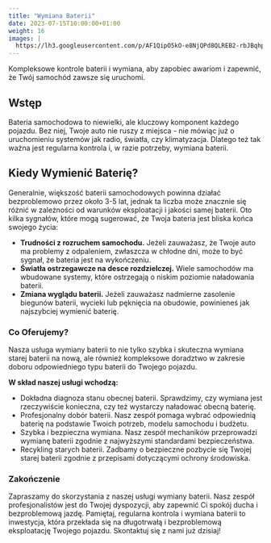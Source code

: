 ```yaml
---
title: "Wymiana Baterii"
date: 2023-07-15T10:00:00+01:00
weight: 16
images: |
  https://lh3.googleusercontent.com/p/AF1QipO5kO-e8NjQPd8QLREB2-rbJBqhp5DkmVcumhBH=s680-w680-h510
---
```


Kompleksowe kontrole baterii i wymiana, aby zapobiec awariom i zapewnić, że Twój samochód zawsze się uruchomi.


## Wstęp
Bateria samochodowa to niewielki, ale kluczowy komponent każdego pojazdu.
Bez niej, Twoje auto nie ruszy z miejsca - nie mówiąc już o uruchomieniu systemów jak radio, światła, czy klimatyzacja.
Dlatego też tak ważna jest regularna kontrola i, w razie potrzeby, wymiana baterii.

## Kiedy Wymienić Baterię?
Generalnie, większość baterii samochodowych powinna działać bezproblemowo przez około 3-5 lat, jednak ta liczba może znacznie się różnić w zależności od warunków eksploatacji i jakości samej baterii.
Oto kilka sygnałów, które mogą sugerować, że Twoja bateria jest bliska końca swojego życia:

- **Trudności z rozruchem samochodu.** Jeżeli zauważasz, że Twoje auto ma problemy z odpaleniem, zwłaszcza w chłodne dni, może to być sygnał, że bateria jest na wykończeniu.
- **Światła ostrzegawcze na desce rozdzielczej.** Wiele samochodów ma wbudowane systemy, które ostrzegają o niskim poziomie naładowania baterii.
- **Zmiana wyglądu baterii.** Jeżeli zauważasz nadmierne zasolenie biegunów baterii, wycieki lub pęknięcia na obudowie, powinieneś jak najszybciej wymienić baterię.

### Co Oferujemy?
Nasza usługa wymiany baterii to nie tylko szybka i skuteczna wymiana starej baterii na nową, ale również kompleksowe doradztwo w zakresie doboru odpowiedniego typu baterii do Twojego pojazdu.

**W skład naszej usługi wchodzą:**

- Dokładna diagnoza stanu obecnej baterii. Sprawdzimy, czy wymiana jest rzeczywiście konieczna, czy też wystarczy naładować obecną baterię.
- Profesjonalny dobór baterii. Nasz zespół pomaga wybrać odpowiednią baterię na podstawie Twoich potrzeb, modelu samochodu i budżetu.
- Szybka i bezpieczna wymiana. Nasz zespół mechaników przeprowadzi wymianę baterii zgodnie z najwyższymi standardami bezpieczeństwa.
- Recykling starych baterii. Zadbamy o bezpieczne pozbycie się Twojej starej baterii zgodnie z przepisami dotyczącymi ochrony środowiska.

### Zakończenie
Zapraszamy do skorzystania z naszej usługi wymiany baterii.
Nasz zespół profesjonalistów jest do Twojej dyspozycji, aby zapewnić Ci spokój ducha i bezproblemową jazdę.
Pamiętaj, regularna kontrola i wymiana baterii to inwestycja, która przekłada się na długotrwałą i bezproblemową eksploatację Twojego pojazdu.
Skontaktuj się z nami już dzisiaj!